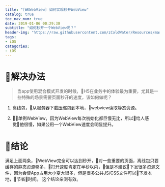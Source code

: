 ```yaml
---
title: "[WKWebView] 如何实现秒开WebView"
catalog: true
toc_nav_num: true
date: 2019-01-06 00:29:30
subtitle: "如何秒开一个WebView呢？"
header-img: "https://raw.githubusercontent.com/zColdWater/Resources/master/Images/people-diff-min.png"
tags:
- iOS
catagories:
- iOS
---
```


解决办法
=======

> 当app使用混合模式开发的时候，H5在业务中的体验最为重要，尤其是一些特殊的场景需要页面秒开的速度，该如何做呢？

1. 离线包，从服务器下载压缩包到本地，webview读取静态资源。

2. 单例WebView，因为WebView每次初始化都巨慢无比，所以给人感觉他很慢，如果公用一个WebView速度会明显提升。

结论
=======
满足上面两条，WebView完全可以达到秒开，对一些重要的页面，离线包只要缓存的静态资源够多，打开速度肯定在半秒以内，但是不建议下发很多资源文件，因为会使App占用大小变大很多，但是很多公共JS/CSS文件可以下发本地，节省时间。 这个结论亲测有效。
